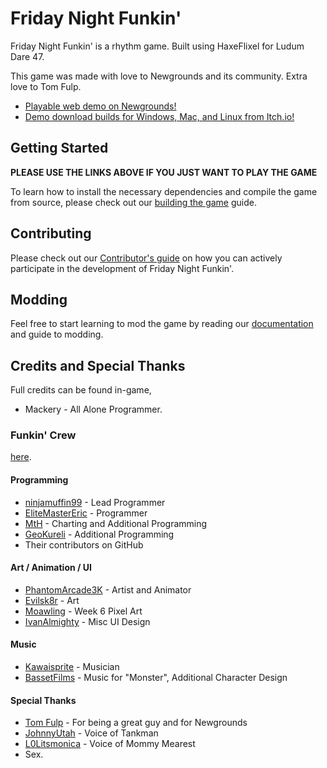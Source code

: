 # Friday Night Funkin'

Friday Night Funkin' is a rhythm game. Built using HaxeFlixel for Ludum Dare 47.

This game was made with love to Newgrounds and its community. Extra love to Tom Fulp.

- [Playable web demo on Newgrounds!](https://www.newgrounds.com/portal/view/770371)
- [Demo download builds for Windows, Mac, and Linux from Itch.io!](https://ninja-muffin24.itch.io/funkin)

## Getting Started

**PLEASE USE THE LINKS ABOVE IF YOU JUST WANT TO PLAY THE GAME**

To learn how to install the necessary dependencies and compile the game from source, please check out our [building the game](/docs/COMPILING.md) guide.

## Contributing

Please check out our [Contributor's guide](./CONTRIBUTORS.md) on how you can actively participate in the development of Friday Night Funkin'.

## Modding

Feel free to start learning to mod the game by reading our [documentation](https://funkincrew.github.io/funkin-modding-docs/) and guide to modding.

## Credits and Special Thanks

Full credits can be found in-game,

- Mackery - All Alone Programmer.

### Funkin' Crew
[here](https://github.com/FunkinCrew/funkin.assets/blob/main/exclude/data/credits.json).

#### Programming
- [ninjamuffin99](https://twitter.com/ninja_muffin99) - Lead Programmer
- [EliteMasterEric](https://twitter.com/EliteMasterEric) - Programmer
- [MtH](https://twitter.com/emmnyaa) - Charting and Additional Programming
- [GeoKureli](https://twitter.com/Geokureli/) - Additional Programming
- Their contributors on GitHub

#### Art / Animation / UI
- [PhantomArcade3K](https://twitter.com/phantomarcade3k) - Artist and Animator
- [Evilsk8r](https://twitter.com/evilsk8r) - Art
- [Moawling](https://twitter.com/moawko) - Week 6 Pixel Art
- [IvanAlmighty](https://twitter.com/IvanA1mighty) - Misc UI Design

#### Music
- [Kawaisprite](https://twitter.com/kawaisprite) - Musician
- [BassetFilms](https://twitter.com/Bassetfilms) - Music for "Monster", Additional Character Design

#### Special Thanks
- [Tom Fulp](https://twitter.com/tomfulp) - For being a great guy and for Newgrounds
- [JohnnyUtah](https://twitter.com/JohnnyUtahNG/) - Voice of Tankman
- [L0Litsmonica](https://twitter.com/L0Litsmonica) - Voice of Mommy Mearest
- Sex.
